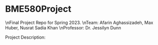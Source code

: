 # BME580Project
\nFinal Project Repo for Spring 2023.
\nTeam: Afarin Aghassizadeh, Max Huber, Nusrat Sadia Khan
\nProfessor: Dr. Jessilyn Dunn

Project Description:
